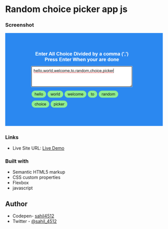# Random choice picker app js

### Screenshot

![Solutions ScreenShot](./css/screenshot.PNG)

### Links

- Live Site URL: [Live Demo](https://lustrous-cocada-0c5089.netlify.app/)

### Built with

- Semantic HTML5 markup
- CSS custom properties
- Flexbox
- javascript

## Author

- Codepen- [sahil4512](https://codepen.io/sahil4512)
- Twitter - [@sahil_4512](https://www.twitter.com/sahil_4512)
